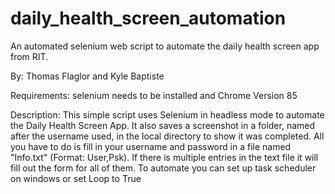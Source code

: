 # daily_health_screen_automation
An automated selenium web script to automate the daily health screen app from RIT.


By: Thomas Flaglor and Kyle Baptiste

Requirements: selenium needs to be installed and Chrome Version 85

Description: This simple script uses Selenium in headless mode to automate the Daily Health Screen App.
It also saves a screenshot in a folder, named after the username used, in the local directory to show it was completed.
All you have to do is fill in your username and password in a file named "Info.txt" (Format: User,Psk).
If there is multiple entries in the text file it will fill out the form for all of them.
To automate you can set up task scheduler on windows or set Loop to True

